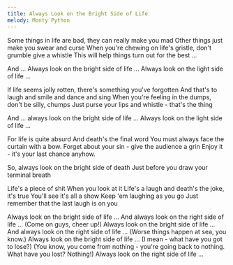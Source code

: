 ```yaml
---
title: Always Look on the Bright Side of Life
melody: Monty Python
---
```

Some things in life are bad, they can really make you mad
Other things just make you swear and curse
When you're chewing on life's gristle, don't grumble give a whistle
This will help things turn out for the best ...

And ... Always look on the bright side of life ...
Always look on the light side of life ...

If life seems jolly rotten, there's something you've forgotten
And that's to laugh and smile and dance and sing
When you're feeling in the dumps, don't be silly, chumps
Just purse your lips and whistle - that's the thing

And ... always look on the bright side of life ...
Always look on the light side of life ...

For life is quite absurd
And death's the final word
You must always face the curtain with a bow.
Forget about your sin - give the audience a grin
Enjoy it - it's your last chance anyhow.

So, always look on the bright side of death
Just before you draw your terminal breath

Life's a piece of shit 
When you look at it
Life's a laugh and death's the joke, it's true
You'll see it's all a show
Keep 'em laughing as you go
Just remember that the last laugh is on you

Always look on the bright side of life ...
And always look on the right side of life ...
(Come on guys, cheer up!)
Always look on the bright side of life ...
And always look on the right side of life ...
(Worse things happen at sea, you know.)
Always look on the bright side of life ...
(I mean - what have you got to lose?)
(You know, you come from nothing -
you're going back to nothing.
What have you lost? Nothing!)
Always look on the right side of life ...

